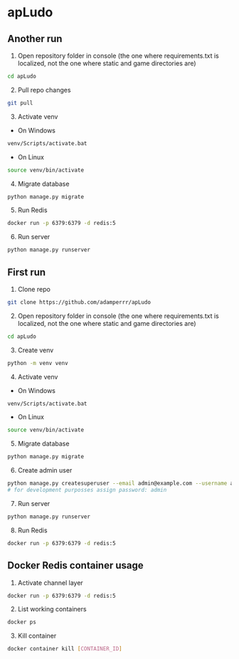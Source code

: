 # apLudo
## Another run
1. Open repository folder in console (the one where requirements.txt is localized, not the one where static and game directories are)
```bash
cd apLudo
```

2. Pull repo changes
```bash
git pull
```

3. Activate venv
* On Windows
```bash
venv/Scripts/activate.bat
```
* On Linux
```bash
source venv/bin/activate
```

4. Migrate database
```bash
python manage.py migrate
```

5. Run Redis
```bash
docker run -p 6379:6379 -d redis:5
```

6. Run server
```bash
python manage.py runserver
```

## First run
1. Clone repo
```bash
git clone https://github.com/adamperrr/apLudo
```
2. Open repository folder in console (the one where requirements.txt is localized, not the one where static and game directories are)
```bash
cd apLudo
```

3. Create venv
```bash
python -m venv venv
```

4. Activate venv
* On Windows
```bash
venv/Scripts/activate.bat
```
* On Linux
```bash
source venv/bin/activate
```

5. Migrate database
```bash
python manage.py migrate
```

6. Create admin user
```bash
python manage.py createsuperuser --email admin@example.com --username admin
# for development purposses assign password: admin
```

7. Run server
```bash
python manage.py runserver
```

8. Run Redis
```bash
docker run -p 6379:6379 -d redis:5
```
## Docker Redis container usage
1. Activate channel layer
```bash
docker run -p 6379:6379 -d redis:5
```
2. List working containers
```bash
docker ps
```
3. Kill container
```bash
docker container kill [CONTAINER_ID]
```
